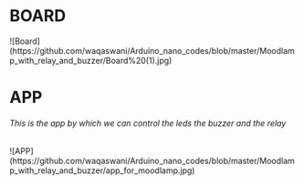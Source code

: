 <h1>BOARD</h1>
![Board](https://github.com/waqaswani/Arduino_nano_codes/blob/master/Moodlamp_with_relay_and_buzzer/Board%20(1).jpg)
<h1>APP</h1>
<h6>This is the app by which we can control the leds the buzzer and the relay</h6>
![APP](https://github.com/waqaswani/Arduino_nano_codes/blob/master/Moodlamp_with_relay_and_buzzer/app_for_moodlamp.jpg)
